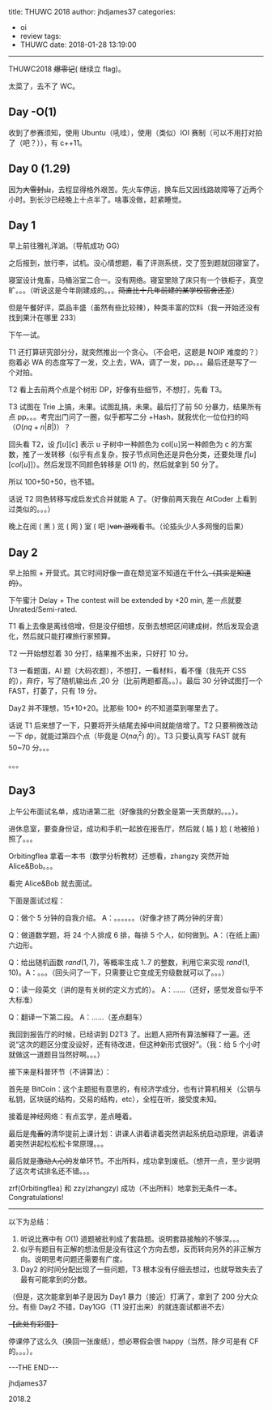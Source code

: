 title: THUWC 2018
author: jhdjames37
categories:
  - oi
  - review
tags:
  - THUWC
date: 2018-01-28 13:19:00
---
THUWC2018 ~~爆零记~~( 继续立 flag)。

太菜了，去不了 WC。

<!-- more -->

## Day -O(1)

收到了参赛须知，使用 Ubuntu（吼哇），使用（类似）IOI 赛制（可以不用打对拍了（吧？）），有 c++11。



## Day 0 (1.29)

因为~~大雪封山~~，去程显得格外艰苦。先火车停运，换车后又因线路故障等了近两个小时。到长沙已经晚上十点半了。啥事没做，赶紧睡觉。

## Day 1

早上前往雅礼洋湖。（导航成功 GG）

之后报到，放行李，试机。没心情想题，看了评测系统，交了签到题就回寝室了。

寝室设计鬼畜，马桶浴室二合一。没有网络。寝室里除了床只有一个铁柜子，真空旷。。。（听说这是今年刚建成的。。。~~简直比十几年前建的某学校宿舍还差~~）

但是午餐好评，菜品丰盛（虽然有些比较辣），种类丰富的饮料（我一开始还没有找到果汁在哪里 233）

下午一试。

T1 还打算研究部分分，就突然推出一个贪心。（不会吧，这题是 NOIP 难度的？）抱着必 WA 的态度写了一发，交上去，WA，调了一发，pp。。。最后还是写了一个对拍。

T2 看上去前两个点是个树形 DP，好像有些细节，不想打，先看 T3。

T3 试图在 Trie 上搞，未果。试图乱搞，未果。最后打了前 50 分暴力，结果所有点 pp。。。考完出门问了一圈，似乎都写二分 +Hash，就我优化一位位扫的吗（$O(nq+n|B|)$）？

回头看 T2，设 $f[u][c]$ 表示 u 子树中一种颜色为 col[u]另一种颜色为 c 的方案数，推了一发转移（似乎有点复杂，按子节点同色还是异色分类，还要处理 $f[u][col[u]]$）。然后发现不同颜色转移是 $O(1)$ 的，然后就拿到 50 分了。

所以 100+50+50，也不错。

话说 T2 同色转移写成启发式合并就能 A 了。（好像前两天我在 AtCoder 上看到过类似的。。。）

晚上在阅 ( 黑 ) 览 ( 网 ) 室 ( 吧 )~~van 游戏~~看书。（论插头少人多网慢的后果）

## Day 2

早上拍照 + 开营式。其它时间好像一直在颓览室不知道在干什么~~（其实是知道的）~~。

下午蜜汁 Delay + The contest will be extended by +20 min, 差一点就要 Unrated/Semi-rated.

T1 看上去像是离线倍增，但是没仔细想，反倒去想把区间建成树，然后发现会退化，然后就只能打裸旅行家预算。

T2 一开始想怼着 30 分打，结果推不出来，只好打 10 分。

T3 一看题面，AI 题（大码农题），不想打，一看材料，看不懂（我先开 CSS 的），弃疗，写了随机输出点 ,20 分（比前两题都高。。）。最后 30 分钟试图打一个 FAST，打萎了，只有 19 分。

Day2 并不理想，15+10+20。比那些 100+ 的不知道菜到哪里去了。

话说 T1 后来想了一下，只要将开头结尾去掉中间就能倍增了。T2 只要稍微改动一下 dp，就能过第四个点（毕竟是 $O(na_i^2)$ 的）。T3 只要认真写 FAST 就有 50~70 分。。。

。。。

## Day3

上午公布面试名单，成功进第二批（好像我的分数全是第一天贡献的。。。）。

进休息室，要查身份证，成功和手机一起放在报告厅，然后就 ( 尴 ) 尬 ( 地被拍 ) 照了。。。

Orbitingflea 拿着一本书（数学分析教材）还想看，zhangzy 突然开始 Alice&Bob。。。

看完 Alice&Bob 就去面试。

下面是面试过程：

Q：做个 5 分钟的自我介绍。 A：。。。。。。（好像才挤了两分钟的牙膏）

Q：做道数学题，将 24 个人排成 6 排，每排 5 个人，如何做到。A：（在纸上画）六边形。

Q：给出随机函数 $rand(1,7)$，等概率生成 1..7 的整数，利用它来实现 $rand(1,10)$。A：。。。（回头问了一下，只需要让它变成无穷级数就可以了。。。）

Q：读一段英文（讲的是有关树的定义方式的）。 A：……（还好，感觉发音似乎不大标准）

Q：翻译一下第二段。 A：……（差点翻车）

我回到报告厅的时候，已经讲到 D2T3 了。出题人把所有算法解释了一遍。还说“这次的题区分度没设好，还有待改进，但这种新形式很好”。（我：给 5 个小时就做这一道题目当然好啊。。。）

接下来是科普环节（不讲算法）：

首先是 BitCoin：这个主题挺有意思的，有经济学成分，也有计算机相关（公钥与私钥，区块链的结构，交易的结构，etc），全程在听，接受度未知。

接着是神经网络：有点玄学，差点睡着。

最后是~~鬼畜的~~清华提前上课计划：讲课人讲着讲着突然讲起系统启动原理，讲着讲着突然讲起松松松卡常原理。。。

最后就是~~激动人心的~~发单环节。不出所料，成功拿到废纸。（想开一点，至少说明了这次考试排名还不错。。。

zrf(Orbitingflea) 和 zzy(zhangzy) 成功（不出所料）地拿到无条件一本。Congratulations!

---

以下为总结：

1. 听说比赛中有 $O(1)$ 道题被批判成了套路题。说明套路接触的不够深。。。
2. 似乎有题目有正解的想法但是没有往这个方向去想，反而转向另外的非正解方向。说明思考问题还需要有广度。
3. Day2 的时间分配出现了一些问题，T3 根本没有仔细去想过，也就导致失去了最有可能拿到的分数。

（但是，这次能拿到单子是因为 Day1 暴力（接近）打满了，拿到了 200 分大众分。有些 Day2 不错，Day1GG（T1 没打出来）的就连面试都进不去）

~~【此处有彩蛋】~~

<!---

# Bonus: Trip to WC2018's Lectures

话说我没有正式营员资格，怎么就去听了课呢？ 后来我就【数据删除】。

( 以下内容只是 Outline + Sensitive Feeling，具体总结可能要到复习完课件后才能补充。)

## Day -O(1)

在长沙逛了一圈。。。

## Day 0

杜子德没有来。。。王宏讲话。IOI 赛制（集训队员）+ 交互题。。

各种领导的奇葩口音。。。

## Day 1

MITdalao 们的讲课。

上午 lzz，讲 IOI 的两道题目以及 Competitive Analysis。（话说这个可以怎么出题？交互题 + 每个点有部分分？）

下午 myy，讲 TC 出题（中间 Tommyr7 突然冲上来讲 CF）。表示口音太重，虽然内容简单但是还是处于半冬眠状态。

## Day 2

上午吉老师，（话说我是第一次听说 PA 这个比赛。。。），有几道题目确实不错

下午 zzx（非彼 zzx），讲 NP-Hard。结论：当不会糊标算的时候，可以打个暴力，然后根据输出的答案的到结论。

## Day 3

上午松松松【电音之王逸松】（2333）。突然水木道，突然卡 FFT 的常，突然从次声波到超声波。

下午第一部分的圆方树和动态动态规划还好理解，接着是 dls 翻车现场（话说他的最后一句话什么意思？不是要出题的意思吗？）

## Day 4

上午图论算法。处于冬眠状态。

下午 IOI 选讲 2+ 计算几何。（为什么突然一道初中几何题这么多人冲上去讲）

## Day 5

上午考试的时候，我在回杭州的车上。（T2 出锅什么鬼。。。）

晚上通过 B 站欣赏到了文艺汇演（中间由于网络原因遗漏了一段。想必是 `YLYH` 和 `YLYH-Open` 的锅）。几首原创歌曲好评，dls 水木道好评，dls+mls 主持好评，松松松超声波演唱差评。

--->

停课停了这么久（换回一张废纸），想必寒假会很 happy（当然，除夕可是有 CF 的。。。）。

---THE END---

jhdjames37

2018.2
